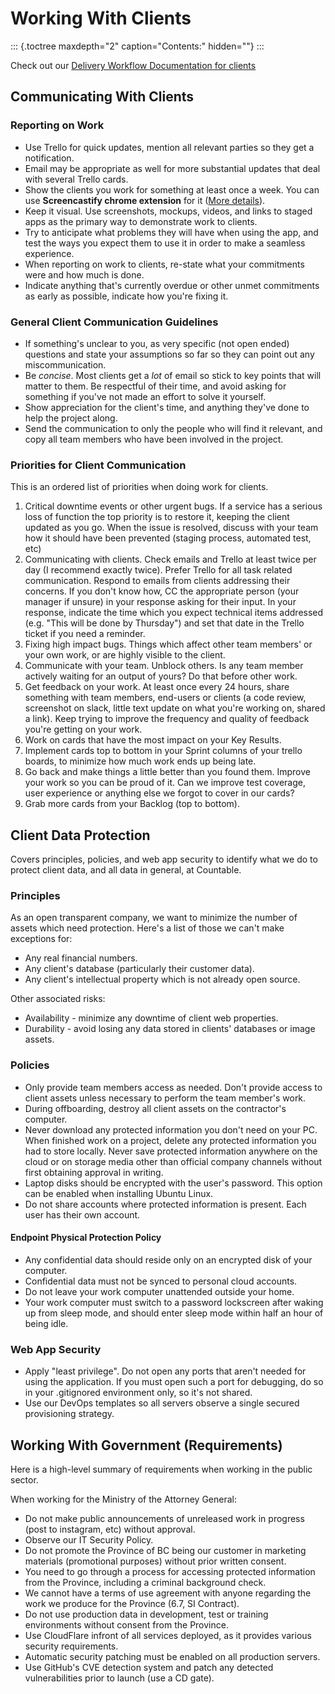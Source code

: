 Working With Clients
====================

::: {.toctree maxdepth="2" caption="Contents:" hidden=""}
:::

Check out our [Delivery Workflow Documentation for
clients](../CLIENT_WORK_REQUEST_INSTRUCTIONS.html)

Communicating With Clients
--------------------------

### Reporting on Work

-   Use Trello for quick updates, mention all relevant parties so they
    get a notification.
-   Email may be appropriate as well for more substantial updates that
    deal with several Trello cards.
-   Show the clients you work for something at least once a week. You
    can use **Screencastify chrome extension** for it ([More
    details](../PROJECT_MANAGEMENT.html)).
-   Keep it visual. Use screenshots, mockups, videos, and links to
    staged apps as the primary way to demonstrate work to clients.
-   Try to anticipate what problems they will have when using the app,
    and test the ways you expect them to use it in order to make a
    seamless experience.
-   When reporting on work to clients, re-state what your commitments
    were and how much is done.
-   Indicate anything that\'s currently overdue or other unmet
    commitments as early as possible, indicate how you\'re fixing it.

### General Client Communication Guidelines

-   If something\'s unclear to you, as very specific (not open ended)
    questions and state your assumptions so far so they can point out
    any miscommunication.
-   Be *concise*. Most clients get a *lot* of email so stick to key
    points that will matter to them. Be respectful of their time, and
    avoid asking for something if you\'ve not made an effort to solve it
    yourself.
-   Show appreciation for the client\'s time, and anything they\'ve done
    to help the project along.
-   Send the communication to only the people who will find it relevant,
    and copy all team members who have been involved in the project.

### Priorities for Client Communication

This is an ordered list of priorities when doing work for clients.

1.  Critical downtime events or other urgent bugs. If a service has a
    serious loss of function the top priority is to restore it, keeping
    the client updated as you go. When the issue is resolved, discuss
    with your team how it should have been prevented (staging process,
    automated test, etc)
2.  Communicating with clients. Check emails and Trello at least twice
    per day (I recommend exactly twice). Prefer Trello for all task
    related communication. Respond to emails from clients addressing
    their concerns. If you don\'t know how, CC the appropriate person
    (your manager if unsure) in your response asking for their input. In
    your response, indicate the time which you expect technical items
    addressed (e.g. \"This will be done by Thursday\") and set that date
    in the Trello ticket if you need a reminder.
3.  Fixing high impact bugs. Things which affect other team members\' or
    your own work, or are highly visible to the client.
4.  Communicate with your team. Unblock others. Is any team member
    actively waiting for an output of yours? Do that before other work.
5.  Get feedback on your work. At least once every 24 hours, share
    something with team members, end-users or clients (a code review,
    screenshot on slack, little text update on what you\'re working on,
    shared a link). Keep trying to improve the frequency and quality of
    feedback you\'re getting on your work.
6.  Work on cards that have the most impact on your Key Results.
7.  Implement cards top to bottom in your Sprint columns of your trello
    boards, to minimize how much work ends up being late.
8.  Go back and make things a little better than you found them. Improve
    your work so you can be proud of it. Can we improve test coverage,
    user experience or anything else we forgot to cover in our cards?
9.  Grab more cards from your Backlog (top to bottom).

Client Data Protection
----------------------

Covers principles, policies, and web app security to identify what we do
to protect client data, and all data in general, at Countable.

### Principles

As an open transparent company, we want to minimize the number of assets
which need protection. Here\'s a list of those we can\'t make exceptions
for:

-   Any real financial numbers.
-   Any client\'s database (particularly their customer data).
-   Any client\'s intellectual property which is not already open
    source.

Other associated risks:

-   Availability - minimize any downtime of client web properties.
-   Durability - avoid losing any data stored in clients\' databases or
    image assets.

### Policies

-   Only provide team members access as needed. Don\'t provide access to
    client assets unless necessary to perform the team member\'s work.
-   During offboarding, destroy all client assets on the contractor\'s
    computer.
-   Never download any protected information you don\'t need on your PC.
    When finished work on a project, delete any protected information
    you had to store locally. Never save protected information anywhere
    on the cloud or on storage media other than official company
    channels without first obtaining approval in writing.
-   Laptop disks should be encrypted with the user\'s password. This
    option can be enabled when installing Ubuntu Linux.
-   Do not share accounts where protected information is present. Each
    user has their own account.

#### Endpoint Physical Protection Policy

-   Any confidential data should reside only on an encrypted disk of
    your computer.
-   Confidential data must not be synced to personal cloud accounts.
-   Do not leave your work computer unattended outside your home.
-   Your work computer must switch to a password lockscreen after waking
    up from sleep mode, and should enter sleep mode within half an hour
    of being idle.

### Web App Security

-   Apply \"least privilege\". Do not open any ports that aren\'t needed
    for using the application. If you must open such a port for
    debugging, do so in your .gitignored environment only, so it\'s not
    shared.
-   Use our DevOps templates so all servers observe a single secured
    provisioning strategy.

Working With Government (Requirements)
--------------------------------------

Here is a high-level summary of requirements when working in the public
sector.

When working for the Ministry of the Attorney General:

-   Do not make public announcements of unreleased work in progress
    (post to instagram, etc) without approval.
-   Observe our IT Security Policy.
-   Do not promote the Province of BC being our customer in marketing
    materials (promotional purposes) without prior written consent.
-   You need to go through a process for accessing protected information
    from the Province, including a criminal background check.
-   We cannot have a terms of use agreement with anyone regarding the
    work we produce for the Province (6.7, SI Contract).
-   Do not use production data in development, test or training
    environments without consent from the Province.
-   Use CloudFlare infront of all services deployed, as it provides
    various security requirements.
-   Automatic security patching must be enabled on all production
    servers.
-   Use GitHub\'s CVE detection system and patch any detected
    vulnerabilities prior to launch (use a CD gate).
